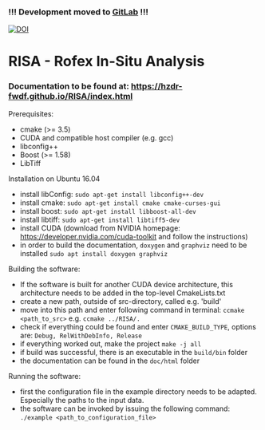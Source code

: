 ### !!! Development moved to [GitLab](https://gitlab.hzdr.de/risa/RISA) !!!

[![DOI](https://zenodo.org/badge/DOI/10.5281/zenodo.200363.svg)](https://doi.org/10.5281/zenodo.200363)

# RISA - Rofex In-Situ Analysis

### Documentation to be found at: https://hzdr-fwdf.github.io/RISA/index.html

Prerequisites:
- cmake (>= 3.5)
- CUDA and compatible host compiler (e.g. gcc)
- libconfig++
- Boost (>= 1.58)
- LibTiff

Installation on Ubuntu 16.04
- install libConfig:
    ```sudo apt-get install libconfig++-dev```
- install cmake:
    ```sudo apt-get install cmake cmake-curses-gui```
- install boost:
    ```sudo apt-get install libboost-all-dev```
- install libtiff:
    ```sudo apt-get install libtiff5-dev```
- install CUDA (download from NVIDIA homepage: https://developer.nvidia.com/cuda-toolkit and follow the  instructions)
- in order to build the documentation, ```doxygen``` and ```graphviz``` need to be installed
    ```sudo apt install doxygen graphviz```

Building the software:
- If the software is built for another CUDA device architecture, this architecture needs to be added in the top-level CmakeLists.txt
- create a new path, outside of src-directory, called e.g. 'build'
- move into this path and enter following command in terminal:
    ```ccmake <path_to_src>```
    e.g.
    ```ccmake ../RISA/.```
- check if everything could be found and enter ```CMAKE_BUILD_TYPE```, options are:
    ```Debug, RelWithDebInfo, Release```
- if everything worked out, make the project
    ```make -j all```
- if build was successful, there is an executable in the ```build/bin``` folder
- the documentation can be found in the ```doc/html``` folder

Running the software:
- first the configuration file in the example directory needs to be adapted. Especially the paths to the input data.
- the software can be invoked by issuing the following command:
    ```./example <path_to_configuration_file>```
